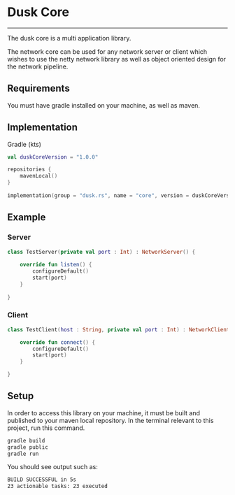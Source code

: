 # Dusk Core
-- --

The dusk core is a multi application library. 

The network core can be used for any network server or client which wishes to use the netty network library as well as object oriented design for the network pipeline.

## Requirements

You must have gradle installed on your machine, as well as maven.

## Implementation

Gradle (kts)

```kotlin
val duskCoreVersion = "1.0.0"

repositories {
	mavenLocal()
}
	
implementation(group = "dusk.rs", name = "core", version = duskCoreVersion)
````

## Example

### Server

```kotlin
class TestServer(private val port : Int) : NetworkServer() {
	
	override fun listen() {
		configureDefault()
		start(port)
	}
		
}
```

### Client

```kotlin
class TestClient(host : String, private val port : Int) : NetworkClient(host) {

	override fun connect() {
		configureDefault()
		start(port)
	}

}
```

## Setup

In order to access this library on your machine, it must be built and published to your maven local repository.
In the terminal relevant to this project, run this command. 

```sh
gradle build
gradle public
gradle run
```

You should see output such as:

```sh
BUILD SUCCESSFUL in 5s
23 actionable tasks: 23 executed
````
